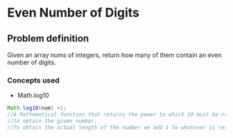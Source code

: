 # Even Number of Digits

## Problem definition

Given an array nums of integers, return how many of them contain an even number of digits.

### Concepts used

<ul>
    <li> Math.log10</li>
</ul>

``` java
Math.log10(num) +1;
//A Mathematical function that returns the power to which 10 must be raised
//to obtain the given number. 
//To obtain the actual length of the number we add 1 to whatever is returned
